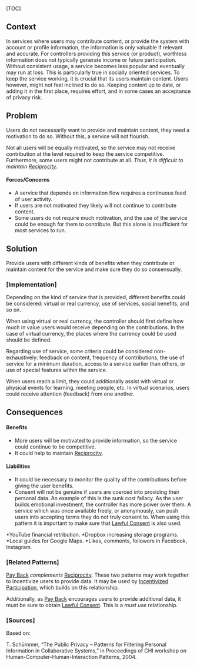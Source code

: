 [TOC]

<!--### [Also Known As]-->
<!-- All other names the pattern is known by.-->



## Context
<!-- The situations in which the pattern may apply.-->

In services where users may contribute content, or provide the system with account or profile information, the information is only valuable if relevant and accurate. For controllers providing this service (or product), worthless information does not typically generate income or future participation. Without consistent usage, a service becomes less popular and eventually may run at loss. This is particularly true in socially oriented services. To keep the service working, it is crucial that its users maintain content. Users however, might not feel inclined to do so. Keeping content up to date, or adding it in the first place, requires effort, and in some cases an acceptance of privacy risk.

## Problem
<!-- The problem a pattern addresses, including a list of forces describing why a problem might be difficult to solve.-->

Users do not necessarily want to provide and maintain content, they need a motivation to do so. Without this, a service will not flourish.

Not all users will be equally motivated, so the service may not receive contribution at the level required to keep the service competitive. Furthermore, some users might not contribute at all. _Thus, it is difficult to maintain [Reciprocity](Reciprocity)_.

#### Forces/Concerns
- A service that depends on information flow requires a continuous feed of user activity.
- If users are not motivated they likely will not continue to contribute content.
- Some users do not require much motivation, and the use of the service could be enough for them to contribute. But this alone is insufficient for most services to run.

## Solution
<!-- A concise description of how the pattern addresses the problem.-->

Provide users with different kinds of benefits when they contribute or maintain content for the service and make sure they do so consensually.

<!--### [Structure]-->
<!--A detailed specification of the structural aspects of the pattern. A class diagram if applicable.-->



### [Implementation]
<!--Guidelines for implementing the pattern; code fragments; suggested PETS; policy fragments.-->

Depending on the kind of service that is provided, different benefits could be considered: virtual or real currency, use of services, social benefits, and so on.

When using virtual or real currency, the controller should first define how much in value users would receive depending on the contributions. In the case of virtual currency, the places where the currency could be used should be defined.

Regarding use of service, some criteria could be considered non-exhaustively: feedback on content, frequency of contributions, the use of service for a minimum duration, access to a service earlier than others, or use of special features within the service.

When users reach a limit, they could additionally assist with virtual or physical events for learning, meeting people, etc. In virtual scenarios, users could receive attention (feedback) from one another.

## Consequences
<!--The advantages (benefits) and disadvantages (liabilities) of applying the pattern.-->

#### Benefits
- More users will be motivated to provide information, so the service could continue to be competitive.
- It could help to maintain [Reciprocity](Reciprocity).

#### Liabilities
- It could be necessary to monitor the quality of the contributions before giving the user benefits.
- Consent will not be genuine if users are coerced into providing their personal data. An example of this is the sunk cost fallacy. As the user builds emotional investment, the controller has more power over them. A service which was once available freely, or anonymously, can push users into accepting terms they do not truly consent to. When using this pattern it is important to make sure that [Lawful Consent](Lawful-Consent) is also used.

<!--### [Constraints]-->
<!-- limitations as a consequence of applying the pattern.-->



<!--## Examples-->
<!--Motivational example to see how the pattern is applied.-->


*YouTube financial retribution.
*Dropbox increasing storage programs.
*Local guides for Google Maps.
*Likes, comments, followers in Facebook, Instagram.


<!--### [Known Uses]-->
<!-- Pointers to various applications of the pattern.-->



<!--## See Also-->
<!-- Any pointers to relevant information, not contained in the subfields below.-->



### [Related Patterns]
<!-- Supporting and conflicting patterns-->

[Pay Back](Pay-Back) _complements_ [Reciprocity](Reciprocity). These two patterns may work together to incentivize users to provide data. It may be used by [Incentivized Participation](Incentivized-Participation), which builds on this relationship.

Additionally, as [Pay Back](Pay-Back) encourages users to provide additional data, it must be sure to obtain [Lawful Consent](Lawful-Consent). This is a _must use_ relationship.

### [Sources]
<!-- References to the original source of the pattern.-->

Based on:

T. Schümmer, “The Public Privacy – Patterns for Filtering Personal Information in Collaborative Systems,” in Proceedings of CHI workshop on Human-Computer-Human-Interaction Patterns, 2004.

<!--## General Comments-->
<!-- Separate discussion on the pattern.-->



<!--## Tags-->
<!-- User definable descriptors for additional correlation.-->